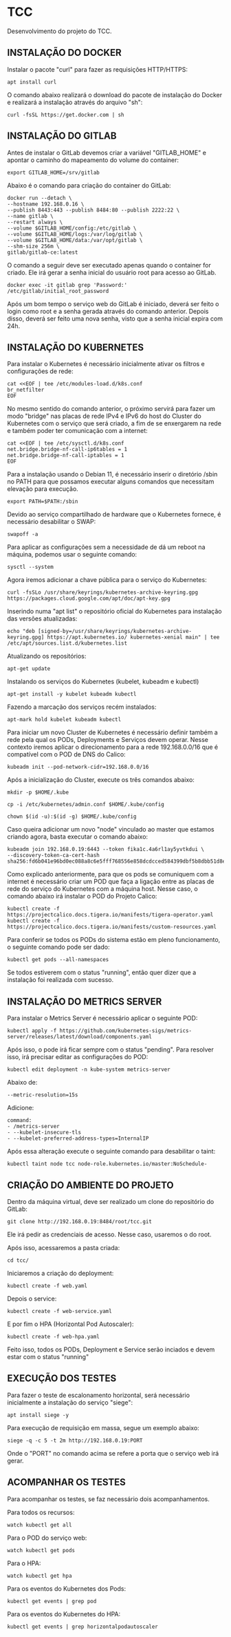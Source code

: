 # TCC

Desenvolvimento do projeto do TCC.


## INSTALAÇÃO DO DOCKER


Instalar o pacote "curl" para fazer as requisições HTTP/HTTPS: 

    apt install curl

O comando abaixo realizará o download do pacote de instalação do Docker e realizará a instalação através do arquivo "sh":

    curl -fsSL https://get.docker.com | sh

## INSTALAÇÃO DO GITLAB

Antes de instalar o GitLab devemos criar a variável "GITLAB_HOME" e apontar o caminho do mapeamento do volume do container:

	export GITLAB_HOME=/srv/gitlab
  
Abaixo é o comando para criação do container do GitLab:

	docker run --detach \
    --hostname 192.168.0.16 \
    --publish 8443:443 --publish 8484:80 --publish 2222:22 \  
    --name gitlab \
    --restart always \
    --volume $GITLAB_HOME/config:/etc/gitlab \
    --volume $GITLAB_HOME/logs:/var/log/gitlab \
    --volume $GITLAB_HOME/data:/var/opt/gitlab \
    --shm-size 256m \
    gitlab/gitlab-ce:latest

O comando a seguir deve ser executado apenas quando o container for criado. Ele irá gerar a senha inicial do usuário root para acesso ao GitLab.

    docker exec -it gitlab grep 'Password:' /etc/gitlab/initial_root_password
	
Após um bom tempo o serviço web do GitLab é iniciado, deverá ser feito o login como root e a senha gerada através do comando anterior. Depois disso, deverá ser feito uma nova senha, visto que a senha inicial expira com 24h.  
	
## INSTALAÇÃO DO KUBERNETES

Para instalar o Kubernetes é necessário inicialmente ativar os filtros e configurações de rede:

    cat <<EOF | tee /etc/modules-load.d/k8s.conf
    br_netfilter
    EOF

No mesmo sentido do comando anterior, o próximo servirá para fazer um modo "bridge" nas placas de rede IPv4 e IPv6 do host do Cluster do Kubernetes com o serviço que será criado, a fim de se enxergarem na rede e também poder ter comunicação com a internet:

    cat <<EOF | tee /etc/sysctl.d/k8s.conf
    net.bridge.bridge-nf-call-ip6tables = 1
    net.bridge.bridge-nf-call-iptables = 1
    EOF

Para a instalação usando o Debian 11, é necessário inserir o diretório /sbin no PATH para que possamos executar alguns comandos que necessitam elevação para execução.

    export PATH=$PATH:/sbin

Devido ao serviço compartilhado de hardware que o Kubernetes fornece, é necessário desabilitar o SWAP:

    swapoff -a

Para aplicar as configurações sem a necessidade de dá um reboot na máquina, podemos usar o seguinte comando:

    sysctl --system


Agora iremos adicionar a chave pública para o serviço do Kubernetes:

    curl -fsSLo /usr/share/keyrings/kubernetes-archive-keyring.gpg https://packages.cloud.google.com/apt/doc/apt-key.gpg

Inserindo numa "apt list" o repositório oficial do Kubernetes para instalação das versões atualizadas:

    echo "deb [signed-by=/usr/share/keyrings/kubernetes-archive-keyring.gpg] https://apt.kubernetes.io/ kubernetes-xenial main" | tee /etc/apt/sources.list.d/kubernetes.list

Atualizando os repositórios:

    apt-get update

Instalando os serviços do Kubernetes (kubelet, kubeadm e kubectl)

    apt-get install -y kubelet kubeadm kubectl

Fazendo a marcação dos serviços recém instalados:

    apt-mark hold kubelet kubeadm kubectl

Para iniciar um novo Cluster de Kubernetes é necessário definir também a rede pela qual os PODs, Deployments e Serviços devem operar. Nesse contexto iremos aplicar o direcionamento para a rede 192.168.0.0/16 que é compatível com o POD de DNS do Calico:

    kubeadm init --pod-network-cidr=192.168.0.0/16

Após a inicialização do Cluster, execute os três comandos abaixo:

    mkdir -p $HOME/.kube
 
    cp -i /etc/kubernetes/admin.conf $HOME/.kube/config
 
    chown $(id -u):$(id -g) $HOME/.kube/config

Caso queira adicionar um novo "node" vinculado ao master que estamos criando agora, basta executar o comando abaixo:

    kubeadm join 192.168.0.19:6443 --token fika1c.4a6rl1ay5yvtkdui \
    --discovery-token-ca-cert-hash sha256:fd6b041e96bd0ec088a8c6e5fff768556e858dcdcced584399dbf5b8dbb51d8e


Como explicado anteriormente, para que os pods se comuniquem com a internet é necessário criar um POD que faça a ligação entre as placas de rede do serviço do Kubernetes com a máquina host. Nesse caso, o comando abaixo irá instalar o POD do Projeto Calico:

    kubectl create -f https://projectcalico.docs.tigera.io/manifests/tigera-operator.yaml
    kubectl create -f https://projectcalico.docs.tigera.io/manifests/custom-resources.yaml

Para conferir se todos os PODs do sistema estão em pleno funcionamento, o seguinte comando pode ser dado:

    kubectl get pods --all-namespaces

Se todos estiverem com o status "running", então quer dizer que a instalação foi realizada com sucesso.

## INSTALAÇÃO DO METRICS SERVER

Para instalar o Metrics Server é necessário aplicar o seguinte POD:

    kubectl apply -f https://github.com/kubernetes-sigs/metrics-server/releases/latest/download/components.yaml

Após isso, o pode irá ficar sempre com o status "pending". Para resolver isso, irá precisar editar as configurações do POD:

    kubectl edit deployment -n kube-system metrics-server

Abaixo de:

    --metric-resolution=15s

Adicione:

    command:
    - /metrics-server
    - --kubelet-insecure-tls
    - --kubelet-preferred-address-types=InternalIP

Após essa alteração execute o seguinte comando para desabilitar o taint:

    kubectl taint node tcc node-role.kubernetes.io/master:NoSchedule-

## CRIAÇÃO DO AMBIENTE DO PROJETO

Dentro da máquina virtual, deve ser realizado um clone do repositório do GitLab:

    git clone http://192.168.0.19:8484/root/tcc.git

Ele irá pedir as credenciais de acesso. Nesse caso, usaremos o do root.

Após isso, acessaremos a pasta criada:

    cd tcc/

Iniciaremos a criação do deployment:

    kubectl create -f web.yaml

Depois o service:

    kubectl create -f web-service.yaml

E por fim o HPA (Horizontal Pod Autoscaler):

    kubectl create -f web-hpa.yaml

Feito isso, todos os PODs, Deployment e Service serão inciados e devem estar com o status "running"

## EXECUÇÃO DOS TESTES

Para fazer o teste de escalonamento horizontal, será necessário inicialmente a instalação do serviço "siege":

    apt install siege -y

Para execução de requisição em massa, segue um exemplo abaixo:

    siege -q -c 5 -t 2m http://192.168.0.19:PORT

Onde o "PORT" no comando acima se refere a porta que o serviço web irá gerar.

## ACOMPANHAR OS TESTES

Para acompanhar os testes, se faz necessário dois acompanhamentos.

Para todos os recursos:

    watch kubectl get all

Para o POD do serviço web:

    watch kubectl get pods

Para o HPA:

    watch kubectl get hpa

Para os eventos do Kubernetes dos Pods:

    kubectl get events | grep pod

Para os eventos do Kubernetes do HPA:

    kubectl get events | grep horizontalpodautoscaler

